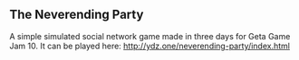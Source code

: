 ## The Neverending Party
A simple simulated social network game made in three days for Geta Game Jam 10. It can be played here: http://ydz.one/neverending-party/index.html
